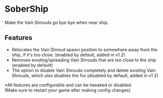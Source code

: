 # SoberShip
Make the Vain Shrouds go bye bye when near ship.<br>

## Features
* Relocates the Vain Shroud spawn position to somewhere away from the ship, if it's too close. (enabled by default, added in v1.2)
* Removes existing/spreading Vain Shrouds that are too close to the ship (enabled by default)
* The option to disable Vain Shrouds completely and delete existing Vain Shrouds, which also disables the fox (disabled by default, added in v1.2)

*All features are configurable and can be tweaked or disabled.<br>
(Make sure to restart your game after making config changes)